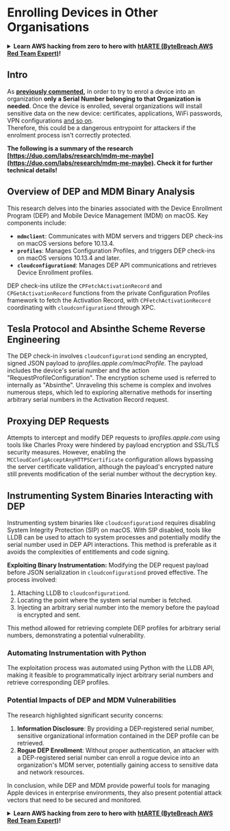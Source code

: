 # Enrolling Devices in Other Organisations

<details>

<summary><strong>Learn AWS hacking from zero to hero with</strong> <a href="https://training.khulnasoft.com/courses/arte"><strong>htARTE (ByteBreach AWS Red Team Expert)</strong></a><strong>!</strong></summary>

Other ways to support ByteBreach:

* If you want to see your **company advertised in ByteBreach** or **download ByteBreach in PDF** Check the [**SUBSCRIPTION PLANS**](https://github.com/sponsors/khulnasoft)!
* Get the [**official PEASS & ByteBreach swag**](https://peass.creator-spring.com)
* Discover [**The PEASS Family**](https://opensea.io/collection/the-peass-family), our collection of exclusive [**NFTs**](https://opensea.io/collection/the-peass-family)
* **Join the** 💬 [**Discord group**](https://discord.gg/hRep4RUj7f) or the [**telegram group**](https://t.me/peass) or **follow** us on **Twitter** 🐦 [**@khulnasoftm**](https://twitter.com/bytebreach_live)**.**
* **Share your hacking tricks by submitting PRs to the** [**ByteBreach**](https://github.com/khulnasoft/bytebreach) and [**ByteBreach Cloud**](https://github.com/khulnasoft/bytebreach-cloud) github repos.

</details>

## Intro

As [**previously commented**](./#what-is-mdm-mobile-device-management)**,** in order to try to enrol a device into an organization **only a Serial Number belonging to that Organization is needed**. Once the device is enrolled, several organizations will install sensitive data on the new device: certificates, applications, WiFi passwords, VPN configurations [and so on](https://developer.apple.com/enterprise/documentation/Configuration-Profile-Reference.pdf).\
Therefore, this could be a dangerous entrypoint for attackers if the enrolment process isn't correctly protected.

**The following is a summary of the research [https://duo.com/labs/research/mdm-me-maybe](https://duo.com/labs/research/mdm-me-maybe). Check it for further technical details!**

## Overview of DEP and MDM Binary Analysis

This research delves into the binaries associated with the Device Enrollment Program (DEP) and Mobile Device Management (MDM) on macOS. Key components include:

- **`mdmclient`**: Communicates with MDM servers and triggers DEP check-ins on macOS versions before 10.13.4.
- **`profiles`**: Manages Configuration Profiles, and triggers DEP check-ins on macOS versions 10.13.4 and later.
- **`cloudconfigurationd`**: Manages DEP API communications and retrieves Device Enrollment profiles.

DEP check-ins utilize the `CPFetchActivationRecord` and `CPGetActivationRecord` functions from the private Configuration Profiles framework to fetch the Activation Record, with `CPFetchActivationRecord` coordinating with `cloudconfigurationd` through XPC.

## Tesla Protocol and Absinthe Scheme Reverse Engineering

The DEP check-in involves `cloudconfigurationd` sending an encrypted, signed JSON payload to _iprofiles.apple.com/macProfile_. The payload includes the device's serial number and the action "RequestProfileConfiguration". The encryption scheme used is referred to internally as "Absinthe". Unraveling this scheme is complex and involves numerous steps, which led to exploring alternative methods for inserting arbitrary serial numbers in the Activation Record request.

## Proxying DEP Requests

Attempts to intercept and modify DEP requests to _iprofiles.apple.com_ using tools like Charles Proxy were hindered by payload encryption and SSL/TLS security measures. However, enabling the `MCCloudConfigAcceptAnyHTTPSCertificate` configuration allows bypassing the server certificate validation, although the payload's encrypted nature still prevents modification of the serial number without the decryption key.

## Instrumenting System Binaries Interacting with DEP

Instrumenting system binaries like `cloudconfigurationd` requires disabling System Integrity Protection (SIP) on macOS. With SIP disabled, tools like LLDB can be used to attach to system processes and potentially modify the serial number used in DEP API interactions. This method is preferable as it avoids the complexities of entitlements and code signing.

**Exploiting Binary Instrumentation:**
Modifying the DEP request payload before JSON serialization in `cloudconfigurationd` proved effective. The process involved:

1. Attaching LLDB to `cloudconfigurationd`.
2. Locating the point where the system serial number is fetched.
3. Injecting an arbitrary serial number into the memory before the payload is encrypted and sent.

This method allowed for retrieving complete DEP profiles for arbitrary serial numbers, demonstrating a potential vulnerability.

### Automating Instrumentation with Python

The exploitation process was automated using Python with the LLDB API, making it feasible to programmatically inject arbitrary serial numbers and retrieve corresponding DEP profiles.

### Potential Impacts of DEP and MDM Vulnerabilities

The research highlighted significant security concerns:

1. **Information Disclosure**: By providing a DEP-registered serial number, sensitive organizational information contained in the DEP profile can be retrieved.
2. **Rogue DEP Enrollment**: Without proper authentication, an attacker with a DEP-registered serial number can enroll a rogue device into an organization's MDM server, potentially gaining access to sensitive data and network resources.

In conclusion, while DEP and MDM provide powerful tools for managing Apple devices in enterprise environments, they also present potential attack vectors that need to be secured and monitored.



<details>

<summary><strong>Learn AWS hacking from zero to hero with</strong> <a href="https://training.khulnasoft.com/courses/arte"><strong>htARTE (ByteBreach AWS Red Team Expert)</strong></a><strong>!</strong></summary>

Other ways to support ByteBreach:

* If you want to see your **company advertised in ByteBreach** or **download ByteBreach in PDF** Check the [**SUBSCRIPTION PLANS**](https://github.com/sponsors/khulnasoft)!
* Get the [**official PEASS & ByteBreach swag**](https://peass.creator-spring.com)
* Discover [**The PEASS Family**](https://opensea.io/collection/the-peass-family), our collection of exclusive [**NFTs**](https://opensea.io/collection/the-peass-family)
* **Join the** 💬 [**Discord group**](https://discord.gg/hRep4RUj7f) or the [**telegram group**](https://t.me/peass) or **follow** us on **Twitter** 🐦 [**@khulnasoftm**](https://twitter.com/bytebreach_live)**.**
* **Share your hacking tricks by submitting PRs to the** [**ByteBreach**](https://github.com/khulnasoft/bytebreach) and [**ByteBreach Cloud**](https://github.com/khulnasoft/bytebreach-cloud) github repos.

</details>
